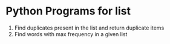 # Python Programs for list
1. Find duplicates present in the list and return duplicate items
2. Find words with max frequency in a given list
